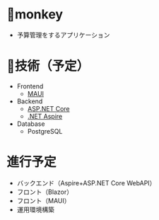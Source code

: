 # 🐒monkey

- 予算管理をするアプリケーション

# 🧭技術（予定）
- Frontend
  - [MAUI](https://learn.microsoft.com/ja-jp/dotnet/maui/?view=net-maui-8.0)
- Backend
  - [ASP.NET Core](https://dotnet.microsoft.com/ja-jp/apps/aspnet)
  - [.NET Aspire](https://learn.microsoft.com/ja-jp/dotnet/aspire/)
- Database
  - PostgreSQL

# 進行予定
* バックエンド（Aspire+ASP.NET Core WebAPI）
* フロント（Blazor）
* フロント（MAUI）
* 運用環境構築

